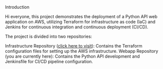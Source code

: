 Introduction

Hi everyone, this project demonstrates the deployment of a Python API web application on AWS, utilizing Terraform for infrastructure as code (IaC) and Jenkins for continuous integration and continuous deployment (CI/CD).

The project is divided into two repositories:

Infrastructure Repository ([click here to visit]([https://github.com/PartySlayer/flask-api-jenkins/])): Contains the Terraform configuration files for setting up the AWS infrastructure.
Webapp Repository (you are currently here): Contains the Python API development and Jenkinsfile for CI/CD pipeline configuration.

